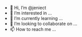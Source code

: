 - 👋 Hi, I’m @jeniect
- 👀 I’m interested in ...
- 🌱 I’m currently learning ...
- 💞️ I’m looking to collaborate on ...
- 📫 How to reach me ...

<!---
jeniect/jeniect is a ✨ special ✨ repository because its `README.md` (this file) appears on your GitHub profile.
You can click the Preview link to take a look at your changes.
--->
